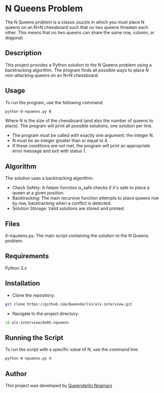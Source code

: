 # N Queens Problem

The N Queens problem is a classic puzzle in which you must place N queens on an N×N chessboard such that no two queens threaten each other. This means that no two queens can share the same row, column, or diagonal.

## Description

This project provides a Python solution to the N Queens problem using a backtracking algorithm. The program finds all possible ways to place N non-attacking queens on an N×N chessboard.

## Usage

To run the program, use the following command:

```sh
python 0-nqueens.py N
```
Where N is the size of the chessboard (and also the number of queens to place). The program will print all possible solutions, one solution per line.
* The program must be called with exactly one argument: the integer N.
* N must be an integer greater than or equal to 4.
* If these conditions are not met, the program will print an appropriate error message and exit with status 1.

## Algorithm
The solution uses a backtracking algorithm:

* Check Safety: A helper function is_safe checks if it's safe to place a queen at a given position.
* Backtracking: The main recursive function attempts to place queens row by row, backtracking when a conflict is detected.
* Solution Storage: Valid solutions are stored and printed.

## Files
0-nqueens.py: The main script containing the solution to the N Queens problem.

## Requirements
Python 3.x

## Installation
* Clone the repository:
```sh
git clone https://github.com/Queendarlin/alx-interview.git
```
* Navigate to the project directory:

```sh
cd alx-interview/0x05-nqueens
```

## Running the Script
To run the script with a specific value of N, use the command line:
```sh
python 0-nqueens.py 4
```

## Author
This project was developed by [Queendarlin Nnamani](https://github.com/Queendarlin?tab=repositories)
